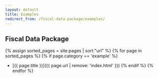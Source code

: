 ```yaml
---
layout: default
title: Examples
redirect_from: /fiscal-data-package/examples/
---
```


## Fiscal Data Package

{% assign sorted_pages = site.pages | sort:"url" %}
{% for page in sorted_pages %}
  {% if page.category == 'example' %}
  * [{{ page.title }}]({{ page.url | remove: 'index.html' }}) 
  {% endif %}
{% endfor %}

